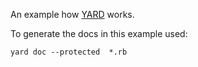 An example how [YARD](https://github.com/lsegal/yard) works.

To generate the docs in this example used:

    yard doc --protected  *.rb
